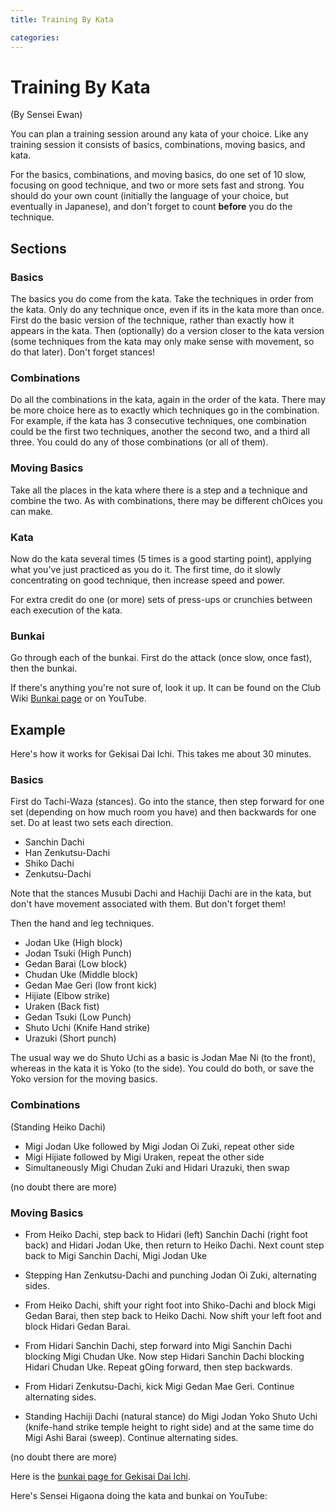 ```yaml
---
title: Training By Kata

categories:
---
```


# Training By Kata

(By Sensei Ewan)

You can plan a training session around any kata of your choice. Like any
training session it consists of basics, combinations, moving basics, and
kata.

For the basics, combinations, and moving basics, do one set of 10 slow,
focusing on good technique, and two or more sets fast and strong. You should
do your own count (initially the language of your choice, but eventually in
Japanese), and don't forget to count **before** you do the technique.

## Sections

### Basics

The basics you do come from the kata. Take the techniques in order from the
kata. Only do any technique once, even if its in the kata more than once.
First do the basic version of the technique, rather than exactly how it
appears in the kata. Then (optionally) do a version closer to the kata
version (some techniques from the kata may only make sense with movement, so
do that later). Don't forget stances!

### Combinations

Do all the combinations in the kata, again in the order of the kata. There
may be more choice here as to exactly which techniques go in the
combination. For example, if the kata has 3 consecutive techniques, one
combination could be the first two techniques, another the second two, and a
third all three. You could do any of those combinations (or all of them).

### Moving Basics

Take all the places in the kata where there is a step and a technique and
combine the two. As with combinations, there may be different chOices you
can make.

### Kata

Now do the kata several times (5 times is a good starting point), applying
what you've just practiced as you do it. The first time, do it slowly
concentrating on good technique, then increase speed and power.

For extra credit do one (or more) sets of press-ups or crunchies between
each execution of the kata.

### Bunkai

Go through each of the bunkai. First do the attack (once slow, once fast),
then the bunkai.

If there's anything you're not sure of, look it up. It can be found on the Club Wiki [Bunkai page](/bunkai/) or on YouTube.

## Example

Here's how it works for Gekisai Dai Ichi. This takes me about 30 minutes.

### Basics

First do Tachi-Waza (stances). Go into the stance, then step
forward for one set (depending on how much room you have) and then
backwards for one set. Do at least two sets each direction.

- Sanchin Dachi
- Han Zenkutsu-Dachi
- Shiko Dachi
- Zenkutsu-Dachi

Note that the stances Musubi Dachi and Hachiji Dachi are in the kata, but
don't have movement associated with them. But don't forget them!

Then the hand and leg techniques.

- Jodan Uke (High block)
- Jodan Tsuki (High Punch)
- Gedan Barai (Low block)
- Chudan Uke (Middle block)
- Gedan Mae Geri (low front kick)
- Hijiate (Elbow strike)
- Uraken (Back fist)
- Gedan Tsuki (Low Punch)
- Shuto Uchi (Knife Hand strike)
- Urazuki (Short punch)

The usual way we do Shuto Uchi as a basic is Jodan Mae Ni (to the front),
whereas in the kata it is Yoko (to the side). You could do both, or save the
Yoko version for the moving basics.

### Combinations

(Standing Heiko Dachi)

- Migi Jodan Uke followed by Migi Jodan Oi Zuki, repeat other side
- Migi Hijiate followed by Migi Uraken, repeat the other side
- Simultaneously Migi Chudan Zuki and Hidari Urazuki, then swap

(no doubt there are more)

### Moving Basics

- From Heiko Dachi, step back to Hidari (left) Sanchin Dachi (right foot
  back) and Hidari Jodan Uke, then return to Heiko Dachi. Next count step
  back to Migi Sanchin Dachi, Migi Jodan Uke

- Stepping Han Zenkutsu-Dachi and punching Jodan Oi Zuki, alternating sides.

- From Heiko Dachi, shift your right foot into Shiko-Dachi and block Migi
  Gedan Barai, then step back to Heiko Dachi. Now shift your left foot
  and block Hidari Gedan Barai.

- From Hidari Sanchin Dachi, step forward into Migi Sanchin Dachi blocking
  Migi Chudan Uke. Now step Hidari Sanchin Dachi blocking Hidari Chudan
  Uke. Repeat gOing forward, then step backwards.

- From Hidari Zenkutsu-Dachi, kick Migi Gedan Mae Geri. Continue alternating
  sides.

- Standing Hachiji Dachi (natural stance) do Migi Jodan Yoko Shuto Uchi (knife-hand strike temple height to right side) and at the same time do Migi Ashi Barai (sweep). Continue alternating sides.

(no doubt there are more)

Here is the [bunkai page for Gekisai Dai Ichi](/bunkai/gekisai-dai-ichi.md).

Here's Sensei Higaona doing the kata and bunkai on YouTube:
<Wiki-Video ytUrl="https://www.youtube.com/watch?v=wCppK8rHAzg" />
